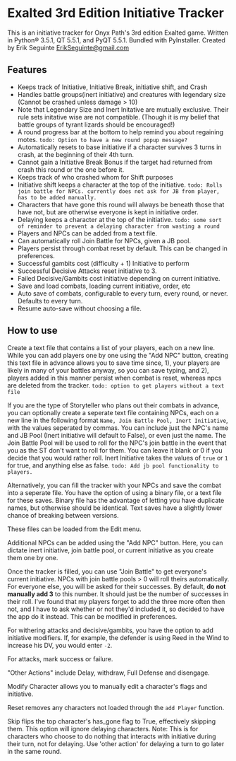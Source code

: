 # Exalted 3rd Edition Initiative Tracker

This is an initiative tracker for Onyx Path's 3rd edition Exalted game. Written in Python® 3.5.1, QT 5.5.1, and PyQT 5.5.1. Bundled with PyInstaller. Created by Erik Seguinte <ErikSeguinte@gmail.com>

## Features

*   Keeps track of Initiative, Initiative Break, initiative shift, and Crash
*   Handles battle groups(inert initiative) and creatures with legendary size (Cannot be crashed unless damage > 10)
  *   Note that Legendary Size and Inert Initative are mutually exclusive. Their rule sets initative wise are not compatible. (Though it is my belief that battle groups of tyrant lizards should be encouraged!)
*   A round progress bar at the bottom to help remind you about regaining motes.
    `todo: Option to have a new round popup message?`
*   Automatically resets to base initiative if a character survives 3 turns in crash,
    at the beginning of their 4th turn.
*   Cannot gain a Initiative Break Bonus if the target had returned from crash this
    round or the one before it.
*   Keeps track of who crashed whom for Shift purposes
*   Initiative shift keeps a character at the top of the initiative.
    `todo: Rolls join battle for NPCs. currently does not ask for JB from player, has to be added manually.`
*   Characters that have gone this round will always be beneath those that have not,
    but are otherwise everyone is kept in initiative order.
*   Delaying keeps a character at the top of the initiative.
    `todo: some sort of reminder to prevent a delaying character from wasting a round`
*   Players and NPCs can be added from a text file.
*   Can automatically roll Join Battle for NPCs, given a JB pool.
*   Players persist through combat reset by default. This can be changed in preferences.
*   Successful gambits cost (difficulty + 1) Initiative to perform
*   Successful Decisive Attacks reset initiative to 3.
*   Failed Decisive/Gambits cost initiative depending on current initiative.
*   Save and load combats, loading current initiative, order, etc
*   Auto save of combats, configurable to every turn, every round, or never. Defaults to every turn.
*   Resume auto-save without choosing a file.



## How to use
Create a text file that contains a list of your players, each on a new line. While you
can add players one by one using the "Add NPC" button, creating this text file in
advance allows you to save time since, 1), your players are likely in many of your
battles anyway, so you can save typing, and 2), players added in this manner persist
when combat is reset, whereas npcs are deleted from the tracker.
`todo: option to get players without a text file`

If you are the type of Storyteller who plans out their combats in advance, you can
optionally create a seperate text file containing NPCs, each on a new line in the
following format `Name, Join Battle Pool, Inert Initiative`, with the values
seperated by commas. You can include just the NPC's name and JB Pool (Inert
initiative will default to False), or even just the name. The Join Battle Pool will
be used to roll for the NPC's join battle in the event that you as the ST don't
want to roll for them. You can leave it blank or 0 if you decide that you would
rather roll. Inert Initiative takes the values of `true` or `1` for true, and anything
 else as false. `todo: Add jb pool functionality to players.`

Alternatively, you can fill the tracker with your NPCs and save the combat into a seperate file.
You have the option of using a binary file, or a text file for these saves. Binary file has
the advantage of letting you have duplicate names, but otherwise should be identical.
Text saves have a slightly lower chance of breaking between versions.

These files can be loaded from the Edit menu.

Additional NPCs can be added using the "Add NPC" button. Here, you can dictate inert
 initiative, join battle pool, or current initiative as you create them one by one.

Once the tracker is filled, you can use "Join Battle" to get everyone's current
initiative. NPCs with join battle pools > 0 will roll theirs automatically. For everyone
else, you will be asked for their successes. By default, **do not manually add 3**
to this number. It
should just be the number of successes in their roll. I've found that my players forget
 to add the three more often then not, and I have to ask whether or not they'd
 included it, so decided to have the app do it instead. This can be modified in preferences.

For withering attacks and decisive/gambits, you have the option to add initiative
modifiers. If, for example, the defender is using Reed in the Wind to increase his
DV, you would enter `-2`.

For attacks, mark success or failure.

"Other Actions" include Delay, withdraw, Full Defense and disengage.

Modify Character allows you to manually edit a character's flags and initiative.

Reset removes any characters not loaded through the `add Player` function.

Skip flips the top character's has_gone flag to True, effectively skipping them.
This option will ignore delaying characters. Note: This is for characters who choose
to do nothing that interacts with initiative during their turn, not for delaying. Use
'other action' for delaying a turn to go later in the same round.
